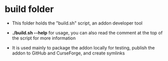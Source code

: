 # build folder

- This folder holds the "build.sh" script, an addon developer tool

- **./build.sh --help** for usage, you can also read the comment at the top of the script for more information

- It is used mainly to package the addon locally for testing, publish the addon to GitHub and CurseForge, and create symlinks
